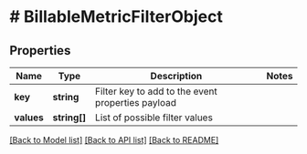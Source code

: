 # # BillableMetricFilterObject

## Properties

Name | Type | Description | Notes
------------ | ------------- | ------------- | -------------
**key** | **string** | Filter key to add to the event properties payload |
**values** | **string[]** | List of possible filter values |

[[Back to Model list]](../../README.md#models) [[Back to API list]](../../README.md#endpoints) [[Back to README]](../../README.md)
